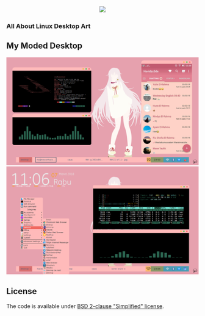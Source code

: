 <div align="center">
	<img src="https://user-images.githubusercontent.com/9277632/36943758-510cade8-1fc1-11e8-8167-c0b7d221b385.png" width="400px">

</div>

<h3> All About Linux Desktop Art </h3>

## My Moded Desktop

<div align="center">
	<img src="https://raw.githubusercontent.com/havidzc0de/dotfiles/6624b938188d763452bab5cebb9981da2c8133f0/2018-03-05-235326_1366x768_scrot.png">
<br>
	<img src="https://raw.githubusercontent.com/havidzc0de/dotfiles/1fd652fb4ffb8b85cdaa6f3d68be925cc6223d0d/2018-03-07-230620_1366x768_scrot.png">

</div>

## License
The code is available under [BSD 2-clause "Simplified" license](LICENSE).
